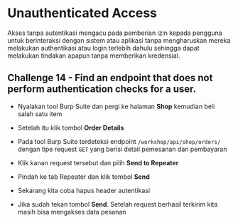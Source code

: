 # Unauthenticated Access
Akses tanpa autentikasi mengacu pada pemberian izin kepada pengguna untuk berinteraksi dengan sistem atau aplikasi tanpa mengharuskan mereka melakukan authentikasi atau login terlebih dahulu sehingga dapat melakukan tindakan apapun tanpa memberikan kredensial.

## Challenge 14 - Find an endpoint that does not perform authentication checks for a user.
- Nyalakan tool Burp Suite dan pergi ke halaman **Shop** kemudian beli salah satu item

- Setelah itu klik tombol **Order Details**

- Pada tool Burp Suite terdeteksi endpoint `/workshop/api/shop/orders/` dengan tipe request `GET` yang berisi detail pemesanan dan pembayaran


- Klik kanan request tersebut dan pilih **Send to Repeater**


- Pindah ke tab Repeater dan klik tombol **Send**

- Sekarang kita coba hapus header autentikasi

- Jika sudah tekan tombol **Send**. Setelah request berhasil terkirim kita masih bisa mengakses data pesanan
